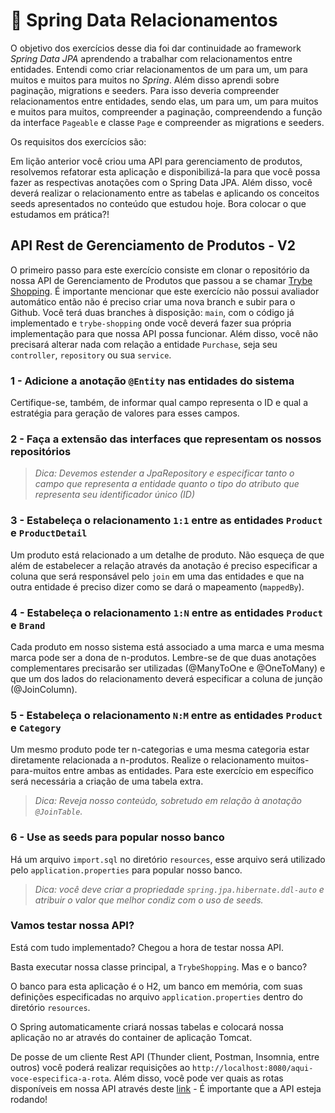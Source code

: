 # :pencil: Spring Data Relacionamentos

O objetivo dos exercícios desse dia foi dar continuidade ao framework _Spring Data JPA_ aprendendo a trabalhar com relacionamentos entre entidades. Entendi como criar relacionamentos de um para um, um para muitos e muitos para muitos no _Spring_. Além disso aprendi sobre paginação, migrations e seeders. Para isso deveria compreender relacionamentos entre entidades, sendo elas, um para um, um para muitos e muitos para muitos, compreender a paginação, compreendendo a função da interface `Pageable` e classe `Page` e compreender as migrations e seeders.

Os requisitos dos exercícios são:

Em lição anterior você criou uma API para gerenciamento de produtos, resolvemos refatorar esta aplicação e disponibilizá-la para que você possa fazer as respectivas anotações com o Spring Data JPA. Além disso, você deverá realizar o relacionamento entre as tabelas e aplicando os conceitos seeds apresentados no conteúdo que estudou hoje. Bora colocar o que estudamos em prática?!

## API Rest de Gerenciamento de Produtos - V2

O primeiro passo para este exercício consiste em clonar o repositório da nossa API de Gerenciamento de Produtos que passou a se chamar [Trybe Shopping](https://github.com/tryber/java-trybe-shopping/tree/trybe-shopping). É importante mencionar que este exercício não possui avaliador automático então não é preciso criar uma nova branch e subir para o Github. Você terá duas branches à disposição: `main`, com o código já implementado e `trybe-shopping` onde você deverá fazer sua própria implementação para que nossa API possa funcionar. Além disso, você não precisará alterar nada com relação a entidade `Purchase`, seja seu `controller`, `repository` ou sua `service`.

### 1 - Adicione a anotação `@Entity` nas entidades do sistema

Certifique-se, também, de informar qual campo representa o ID e qual a estratégia para geração de valores para esses campos.

### 2 - Faça a extensão das interfaces que representam os nossos repositórios

> _Dica: Devemos estender a JpaRepository e especificar tanto o campo que representa a entidade quanto o tipo do atributo que representa seu identificador único (ID)_

### 3 - Estabeleça o relacionamento `1:1` entre as entidades `Product` e `ProductDetail`

Um produto está relacionado a um detalhe de produto. Não esqueça de que além de estabelecer a relação através da anotação é preciso especificar a coluna que será responsável pelo `join` em uma das entidades e que na outra entidade é preciso dizer como se dará o mapeamento (`mappedBy`).

### 4 - Estabeleça o relacionamento `1:N` entre as entidades `Product` e `Brand`

Cada produto em nosso sistema está associado a uma marca e uma mesma marca pode ser a dona de n-produtos. Lembre-se de que duas anotações complementares precisarão ser utilizadas (@ManyToOne e @OneToMany) e que um dos lados do relacionamento deverá especificar a coluna de junção (@JoinColumn).

### 5 - Estabeleça o relacionamento `N:M` entre as entidades `Product` e `Category`

Um mesmo produto pode ter n-categorias e uma mesma categoria estar diretamente relacionada a n-produtos. Realize o relacionamento muitos-para-muitos entre ambas as entidades. Para este exercício em específico será necessária a criação de uma tabela extra.

> _Dica: Reveja nosso conteúdo, sobretudo em relação à anotação `@JoinTable`._

### 6 - Use as seeds para popular nosso banco

Há um arquivo `import.sql` no diretório `resources`, esse arquivo será utilizado pelo `application.properties` para popular nosso banco.

> _Dica: você deve criar a propriedade `spring.jpa.hibernate.ddl-auto` e atribuir o valor que melhor condiz com o uso de seeds._

### Vamos testar nossa API?

Está com tudo implementado? Chegou a hora de testar nossa API.

Basta executar nossa classe principal, a `TrybeShopping`. Mas e o banco?

O banco para esta aplicação é o H2, um banco em memória, com suas definições especificadas no arquivo `application.properties` dentro do diretório `resources`.

O Spring automaticamente criará nossas tabelas e colocará nossa aplicação no ar através do container de aplicação Tomcat.

De posse de um cliente Rest API (Thunder client, Postman, Insomnia, entre outros) você poderá realizar requisições ao `http://localhost:8080/aqui-voce-especifica-a-rota`. Além disso, você pode ver quais as rotas disponíveis em nossa API através deste [link](http://localhost:8080/swagger-ui/index.html) - É importante que a API esteja rodando!
